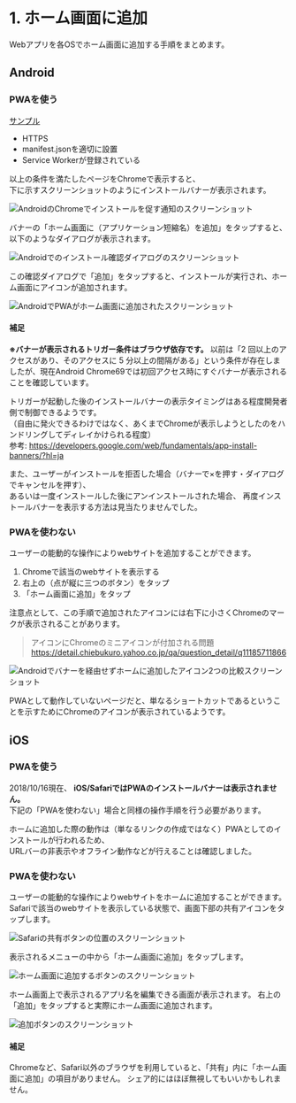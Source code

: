 # 1. ホーム画面に追加

Webアプリを各OSでホーム画面に追加する手順をまとめます。

## Android

### PWAを使う

[サンプル](https://huruikagi.github.io/pwa-test/add-to-home.html)

+ HTTPS
+ manifest.jsonを適切に設置
+ Service Workerが登録されている

以上の条件を満たしたページをChromeで表示すると、  
下に示すスクリーンショットのようにインストールバナーが表示されます。

![AndroidのChromeでインストールを促す通知のスクリーンショット](./image/add-to-home-android-pwa-1.png)

バナーの「ホーム画面に（アプリケーション短縮名）を追加」をタップすると、以下のようなダイアログが表示されます。

![Androidでのインストール確認ダイアログのスクリーンショット](./image/add-to-home-android-pwa-2.png)

この確認ダイアログで「追加」をタップすると、インストールが実行され、ホーム画面にアイコンが追加されます。

![AndroidでPWAがホーム画面に追加されたスクリーンショット](./image/add-to-home-android-pwa-3.png)

#### 補足

**※バナーが表示されるトリガー条件はブラウザ依存です。**
以前は「2 回以上のアクセスがあり、そのアクセスに 5 分以上の間隔がある」という条件が存在しましたが、現在Android Chrome69では初回アクセス時にすぐバナーが表示されることを確認しています。

トリガーが起動した後のインストールバナーの表示タイミングはある程度開発者側で制御できるようです。  
（自由に発火できるわけではなく、あくまでChromeが表示しようとしたのをハンドリングしてディレイかけられる程度）  
参考: https://developers.google.com/web/fundamentals/app-install-banners/?hl=ja

また、ユーザーがインストールを拒否した場合（バナーで×を押す・ダイアログでキャンセルを押す）、  
あるいは一度インストールした後にアンインストールされた場合、
再度インストールバナーを表示する方法は見当たりませんでした。

### PWAを使わない

ユーザーの能動的な操作によりwebサイトを追加することができます。

1. Chromeで該当のwebサイトを表示する
2. 右上の（点が縦に三つのボタン）をタップ
3. 「ホーム画面に追加」をタップ

注意点として、この手順で追加されたアイコンには右下に小さくChromeのマークが表示されることがあります。
> アイコンにChromeのミニアイコンが付加される問題
> https://detail.chiebukuro.yahoo.co.jp/qa/question_detail/q11185711866

![Androidでバナーを経由せずホームに追加したアイコン2つの比較スクリーンショット](./image/add-to-home-android-notpwa.png)

PWAとして動作していないページだと、単なるショートカットであるということを示すためにChromeのアイコンが表示されているようです。

## iOS

### PWAを使う

2018/10/16現在、 **iOS/SafariではPWAのインストールバナーは表示されません。**  
下記の「PWAを使わない」場合と同様の操作手順を行う必要があります。

ホームに追加した際の動作は（単なるリンクの作成ではなく）PWAとしてのインストールが行われるため、  
URLバーの非表示やオフライン動作などが行えることは確認しました。

### PWAを使わない

ユーザーの能動的な操作によりwebサイトをホームに追加することができます。  
Safariで該当のwebサイトを表示している状態で、画面下部の共有アイコンをタップします。

![Safariの共有ボタンの位置のスクリーンショット](./image/add-to-home-ios-manual-1.png)

表示されるメニューの中から「ホーム画面に追加」をタップします。

![ホーム画面に追加するボタンのスクリーンショット](./image/add-to-home-ios-manual-2.png)

ホーム画面上で表示されるアプリ名を編集できる画面が表示されます。
右上の「追加」をタップすると実際にホーム画面に追加されます。

![追加ボタンのスクリーンショット](./image/add-to-home-ios-manual-3.png)

#### 補足

Chromeなど、Safari以外のブラウザを利用していると、「共有」内に「ホーム画面に追加」の項目がありません。
シェア的にはほぼ無視してもいいかもしれません。
